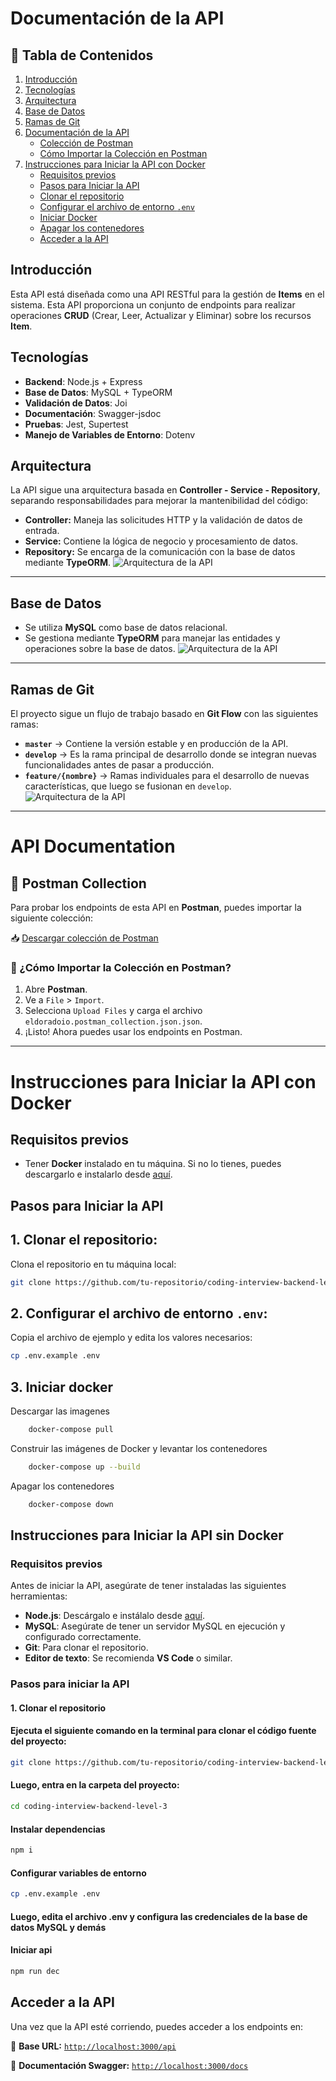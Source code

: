 # Documentación de la API

## 📖 Tabla de Contenidos

1. [Introducción](#introducción)  
2. [Tecnologías](#tecnologías)  
3. [Arquitectura](#arquitectura)  
4. [Base de Datos](#base-de-datos)  
5. [Ramas de Git](#ramas-de-git)  
6. [Documentación de la API](#api-documentation)  
   - [Colección de Postman](#📖-postman-collection)  
   - [Cómo Importar la Colección en Postman](#📌-cómo-importar-la-colección-en-postman)  
7. [Instrucciones para Iniciar la API con Docker](#instrucciones-para-iniciar-la-api-con-docker)  
   - [Requisitos previos](#requisitos-previos)  
   - [Pasos para Iniciar la API](#pasos-para-iniciar-la-api)  
   - [Clonar el repositorio](#1-clonar-el-repositorio)  
   - [Configurar el archivo de entorno `.env`](#2-configurar-el-archivo-de-entorno-env)  
   - [Iniciar Docker](#3-iniciar-docker)  
   - [Apagar los contenedores](#4-apagar-los-contenedores)  
   - [Acceder a la API](#5-acceder-a-la-api)  

## Introducción

Esta API está diseñada como una API RESTful para la gestión de **Items** en el sistema. Esta API proporciona un conjunto de endpoints para realizar operaciones **CRUD** (Crear, Leer, Actualizar y Eliminar) sobre los recursos **Item**.


## Tecnologías

- **Backend**: Node.js + Express
- **Base de Datos**: MySQL + TypeORM
- **Validación de Datos**: Joi
- **Documentación**: Swagger-jsdoc
- **Pruebas**: Jest, Supertest
- **Manejo de Variables de Entorno**: Dotenv

## Arquitectura

La API sigue una arquitectura basada en **Controller - Service - Repository**, separando responsabilidades para mejorar la mantenibilidad del código:

- **Controller:** Maneja las solicitudes HTTP y la validación de datos de entrada.
- **Service:** Contiene la lógica de negocio y procesamiento de datos.
- **Repository:** Se encarga de la comunicación con la base de datos mediante **TypeORM**.
![Arquitectura de la API](./doc/images/architecture.png)

---

## Base de Datos

- Se utiliza **MySQL** como base de datos relacional.
- Se gestiona mediante **TypeORM** para manejar las entidades y operaciones sobre la base de datos.
![Arquitectura de la API](./doc/images/database.png)

---

## Ramas de Git

El proyecto sigue un flujo de trabajo basado en **Git Flow** con las siguientes ramas:

- **`master`** → Contiene la versión estable y en producción de la API.
- **`develop`** → Es la rama principal de desarrollo donde se integran nuevas funcionalidades antes de pasar a producción.
- **`feature/{nombre}`** → Ramas individuales para el desarrollo de nuevas características, que luego se fusionan en `develop`.
![Arquitectura de la API](./doc/images/branches.png)
---

# API Documentation

## 📖 Postman Collection

Para probar los endpoints de esta API en **Postman**, puedes importar la siguiente colección:

📥 [Descargar colección de Postman](./doc/postman/eldoradoio.postman_collection.json)

### 📌 ¿Cómo Importar la Colección en Postman?
1. Abre **Postman**.
2. Ve a `File` > `Import`.
3. Selecciona `Upload Files` y carga el archivo `eldoradoio.postman_collection.json.json`.
4. ¡Listo! Ahora puedes usar los endpoints en Postman.

---

# Instrucciones para Iniciar la API con Docker

## Requisitos previos

- Tener **Docker** instalado en tu máquina. Si no lo tienes, puedes descargarlo e instalarlo desde [aquí](https://www.docker.com/get-started).

## Pasos para Iniciar la API

## 1. **Clonar el repositorio**:

   Clona el repositorio en tu máquina local:

   ```bash
   git clone https://github.com/tu-repositorio/coding-interview-backend-level-3.git
   ```

## 2. **Configurar el archivo de entorno `.env`**:

Copia el archivo de ejemplo y edita los valores necesarios:

```bash
cp .env.example .env
```

## 3. **Iniciar docker**

Descargar las imagenes

```bash
	docker-compose pull
```

Construir las imágenes de Docker y levantar los contenedores

```bash
	docker-compose up --build
```
Apagar los contenedores

```bash
	docker-compose down
```

## Instrucciones para Iniciar la API sin Docker

### Requisitos previos

Antes de iniciar la API, asegúrate de tener instaladas las siguientes herramientas:

- **Node.js**: Descárgalo e instálalo desde [aquí](https://nodejs.org/).
- **MySQL**: Asegúrate de tener un servidor MySQL en ejecución y configurado correctamente.
- **Git**: Para clonar el repositorio.
- **Editor de texto**: Se recomienda **VS Code** o similar.

### Pasos para iniciar la API

#### 1. Clonar el repositorio

#### Ejecuta el siguiente comando en la terminal para clonar el código fuente del proyecto:

```bash
git clone https://github.com/tu-repositorio/coding-interview-backend-level-3.git
```

#### Luego, entra en la carpeta del proyecto:

```bash
cd coding-interview-backend-level-3
```

#### Instalar dependencias

```bash
npm i
```

#### Configurar variables de entorno

```bash
cp .env.example .env
```

#### Luego, edita el archivo .env y configura las credenciales de la base de datos MySQL y demás

#### Iniciar api

```bash
npm run dec
```

## Acceder a la API

Una vez que la API esté corriendo, puedes acceder a los endpoints en:

🔗 **Base URL:** [`http://localhost:3000/api`](http://localhost:3000/api)

📄 **Documentación Swagger:** [`http://localhost:3000/docs`](http://localhost:3000/docs)
